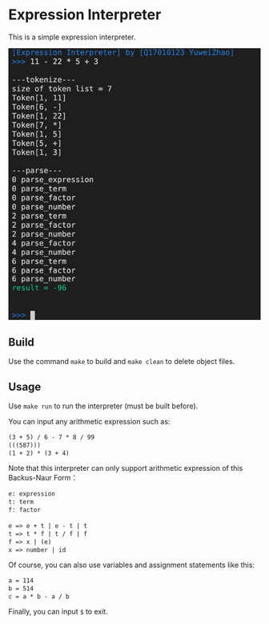# Expression Interpreter

This is a simple expression interpreter.


![](./example.png)


## Build

Use the command `make` to build and `make clean` to delete object files.

## Usage

Use `make run` to run the interpreter (must be built before).

You can input any arithmetic expression such as:

```
(3 + 5) / 6 - 7 * 8 / 99
(((587)))
(1 + 2) * (3 + 4)
```

Note that this interpreter can only support arithmetic expression of this Backus-Naur Form：

```
e: expression
t: term
f: factor

e => e + t | e - t | t
t => t * f | t / f | f
f => x | (e)
x => number | id
```

Of course, you can also use variables and assignment statements like this:

```
a = 114
b = 514
c = a * b - a / b
```

Finally, you can input `$` to exit.